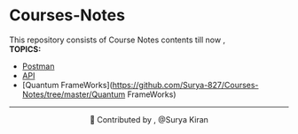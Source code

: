 # Courses-Notes

This repository consists of Course Notes contents till now , 
<br>
<b>TOPICS:</b>
* [Postman](https://github.com/Surya-827/Courses-Notes/tree/master/Postman)
* [API](https://github.com/Surya-827/Courses-Notes/tree/master/API%20Documentation)
* [Quantum FrameWorks](https://github.com/Surya-827/Courses-Notes/tree/master/Quantum FrameWorks)

---------------------------------------------------------------------------------------------------------------------------------------------
<p> 
  <p align="center">🔑 Contributed by , @Surya Kiran</p>
</p>
